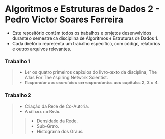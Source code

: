 # __Algoritmos e Estruturas de Dados 2 -  Pedro Victor Soares Ferreira__

* Este repositório contém todos os trabalhos e projetos desenvolvidos durante o semestre da disciplina de Algoritmos e Estruturas de Dados 1.
* Cada diretório representa um trabalho específico, com código, relatórios e outros arquivos relevantes.

### Trabalho 1
> - Ler os quatro primeiros capítulos do livro-texto da disciplina, The Atlas For The Aspiring Network Scientist.
> - Responder aos exercícios correspondentes aos capítulos 2, 3 e 4.
### Trabalho 2
> - Criação da Rede de Co-Autoria.
> - Análises na Rede:
>> - Densidade da Rede.
>> - Sub-Grafo.
>> - Histograma dos Graus.
